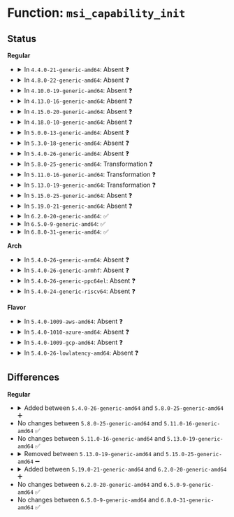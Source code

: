 # Function: <code>msi_capability_init</code>

## Status
<b>Regular</b>
<ul>
<li>
<details>
<summary>In <code>4.4.0-21-generic-amd64</code>: Absent ❓</summary>

```json
{
  "name": "msi_capability_init",
  "collision_type": "Unique Static",
  "inline_type": "Full",
  "funcs": [
    {
      "addr": 18446744071583385616,
      "name": "msi_capability_init",
      "external": false,
      "loc": "drivers/pci/msi.c:608",
      "file": "drivers/pci/msi.c",
      "inline": "not declared, inlined",
      "caller_inline": [
        "drivers/pci/msi.c:pci_enable_msi_range"
      ],
      "caller_func": []
    }
  ],
  "symbols": []
}
```
</details>
</li>
<li>
<details>
<summary>In <code>4.8.0-22-generic-amd64</code>: Absent ❓</summary>

```json
{
  "name": "msi_capability_init",
  "collision_type": "Unique Static",
  "inline_type": "Full",
  "funcs": [
    {
      "addr": 18446744071583699691,
      "name": "msi_capability_init",
      "external": false,
      "loc": "drivers/pci/msi.c:612",
      "file": "drivers/pci/msi.c",
      "inline": "not declared, inlined",
      "caller_inline": [
        "drivers/pci/msi.c:__pci_enable_msi_range"
      ],
      "caller_func": []
    }
  ],
  "symbols": []
}
```
</details>
</li>
<li>
<details>
<summary>In <code>4.10.0-19-generic-amd64</code>: Absent ❓</summary>

```json
{
  "name": "msi_capability_init",
  "collision_type": "Unique Static",
  "inline_type": "Full",
  "funcs": [
    {
      "addr": 18446744071583837877,
      "name": "msi_capability_init",
      "external": false,
      "loc": "drivers/pci/msi.c:621",
      "file": "drivers/pci/msi.c",
      "inline": "not declared, inlined",
      "caller_inline": [
        "drivers/pci/msi.c:__pci_enable_msi_range"
      ],
      "caller_func": []
    }
  ],
  "symbols": []
}
```
</details>
</li>
<li>
<details>
<summary>In <code>4.13.0-16-generic-amd64</code>: Absent ❓</summary>

```json
{
  "name": "msi_capability_init",
  "collision_type": "Unique Static",
  "inline_type": "Full",
  "funcs": [
    {
      "addr": 18446744071583880145,
      "name": "msi_capability_init",
      "external": false,
      "loc": "drivers/pci/msi.c:600",
      "file": "drivers/pci/msi.c",
      "inline": "not declared, inlined",
      "caller_inline": [
        "drivers/pci/msi.c:__pci_enable_msi_range"
      ],
      "caller_func": []
    }
  ],
  "symbols": []
}
```
</details>
</li>
<li>
<details>
<summary>In <code>4.15.0-20-generic-amd64</code>: Absent ❓</summary>

```json
{
  "name": "msi_capability_init",
  "collision_type": "Unique Static",
  "inline_type": "Full",
  "funcs": [
    {
      "addr": 18446744071584143633,
      "name": "msi_capability_init",
      "external": false,
      "loc": "drivers/pci/msi.c:600",
      "file": "drivers/pci/msi.c",
      "inline": "not declared, inlined",
      "caller_inline": [
        "drivers/pci/msi.c:__pci_enable_msi_range"
      ],
      "caller_func": []
    }
  ],
  "symbols": []
}
```
</details>
</li>
<li>
<details>
<summary>In <code>4.18.0-10-generic-amd64</code>: Absent ❓</summary>

```json
{
  "name": "msi_capability_init",
  "collision_type": "Unique Static",
  "inline_type": "Full",
  "funcs": [
    {
      "addr": 18446744071584360499,
      "name": "msi_capability_init",
      "external": false,
      "loc": "drivers/pci/msi.c:600",
      "file": "drivers/pci/msi.c",
      "inline": "not declared, inlined",
      "caller_inline": [
        "drivers/pci/msi.c:__pci_enable_msi_range"
      ],
      "caller_func": []
    }
  ],
  "symbols": []
}
```
</details>
</li>
<li>
<details>
<summary>In <code>5.0.0-13-generic-amd64</code>: Absent ❓</summary>

```json
{
  "name": "msi_capability_init",
  "collision_type": "Unique Static",
  "inline_type": "Full",
  "funcs": [
    {
      "addr": 18446744071584455672,
      "name": "msi_capability_init",
      "external": false,
      "loc": "drivers/pci/msi.c:599",
      "file": "drivers/pci/msi.c",
      "inline": "not declared, inlined",
      "caller_inline": [
        "drivers/pci/msi.c:__pci_enable_msi_range"
      ],
      "caller_func": []
    }
  ],
  "symbols": []
}
```
</details>
</li>
<li>
<details>
<summary>In <code>5.3.0-18-generic-amd64</code>: Absent ❓</summary>

```json
{
  "name": "msi_capability_init",
  "collision_type": "Unique Static",
  "inline_type": "Full",
  "funcs": [
    {
      "addr": 18446744071584652453,
      "name": "msi_capability_init",
      "external": false,
      "loc": "drivers/pci/msi.c:622",
      "file": "drivers/pci/msi.c",
      "inline": "not declared, inlined",
      "caller_inline": [
        "drivers/pci/msi.c:__pci_enable_msi_range"
      ],
      "caller_func": []
    }
  ],
  "symbols": []
}
```
</details>
</li>
<li>
<details>
<summary>In <code>5.4.0-26-generic-amd64</code>: Absent ❓</summary>

```json
{
  "name": "msi_capability_init",
  "collision_type": "Unique Static",
  "inline_type": "Full",
  "funcs": [
    {
      "addr": 18446744071584788693,
      "name": "msi_capability_init",
      "external": false,
      "loc": "drivers/pci/msi.c:623",
      "file": "drivers/pci/msi.c",
      "inline": "not declared, inlined",
      "caller_inline": [
        "drivers/pci/msi.c:__pci_enable_msi_range"
      ],
      "caller_func": []
    }
  ],
  "symbols": []
}
```
</details>
</li>
<li>
<details>
<summary>In <code>5.8.0-25-generic-amd64</code>: Transformation ❓</summary>

```c
int msi_capability_init(struct pci_dev * dev, int nvec, struct irq_affinity * affd)
```

```json
{
  "name": "msi_capability_init",
  "collision_type": "Unique Static",
  "inline_type": "No",
  "funcs": [
    {
      "addr": 0,
      "name": "msi_capability_init",
      "external": false,
      "loc": "drivers/pci/msi.c:623",
      "file": "drivers/pci/msi.c",
      "inline": "seen, unknown",
      "caller_inline": [],
      "caller_func": [
        "drivers/pci/msi.c:__pci_enable_msi_range"
      ]
    }
  ],
  "symbols": [
    {
      "addr": 18446744071585480064,
      "name": "msi_capability_init",
      "section": ".text",
      "bind": "STB_LOCAL",
      "size": 630
    },
    {
      "addr": 18446744071585485722,
      "name": "msi_capability_init.cold",
      "section": ".text",
      "bind": "STB_LOCAL",
      "size": 89
    }
  ]
}
```
</details>
</li>
<li>
<details>
<summary>In <code>5.11.0-16-generic-amd64</code>: Transformation ❓</summary>

```c
int msi_capability_init(struct pci_dev * dev, int nvec, struct irq_affinity * affd)
```

```json
{
  "name": "msi_capability_init",
  "collision_type": "Unique Static",
  "inline_type": "No",
  "funcs": [
    {
      "addr": 0,
      "name": "msi_capability_init",
      "external": false,
      "loc": "drivers/pci/msi.c:647",
      "file": "drivers/pci/msi.c",
      "inline": "seen, unknown",
      "caller_inline": [],
      "caller_func": [
        "drivers/pci/msi.c:__pci_enable_msi_range"
      ]
    }
  ],
  "symbols": [
    {
      "addr": 18446744071585522144,
      "name": "msi_capability_init",
      "section": ".text",
      "bind": "STB_LOCAL",
      "size": 616
    },
    {
      "addr": 18446744071591399105,
      "name": "msi_capability_init.cold",
      "section": ".text",
      "bind": "STB_LOCAL",
      "size": 87
    }
  ]
}
```
</details>
</li>
<li>
<details>
<summary>In <code>5.13.0-19-generic-amd64</code>: Transformation ❓</summary>

```c
int msi_capability_init(struct pci_dev * dev, int nvec, struct irq_affinity * affd)
```

```json
{
  "name": "msi_capability_init",
  "collision_type": "Unique Static",
  "inline_type": "No",
  "funcs": [
    {
      "addr": 0,
      "name": "msi_capability_init",
      "external": false,
      "loc": "drivers/pci/msi.c:638",
      "file": "drivers/pci/msi.c",
      "inline": "seen, unknown",
      "caller_inline": [],
      "caller_func": [
        "drivers/pci/msi.c:__pci_enable_msi_range"
      ]
    }
  ],
  "symbols": [
    {
      "addr": 18446744071585400160,
      "name": "msi_capability_init",
      "section": ".text",
      "bind": "STB_LOCAL",
      "size": 776
    },
    {
      "addr": 18446744071591341339,
      "name": "msi_capability_init.cold",
      "section": ".text",
      "bind": "STB_LOCAL",
      "size": 49
    }
  ]
}
```
</details>
</li>
<li>
<details>
<summary>In <code>5.15.0-25-generic-amd64</code>: Absent ❓</summary>

```json
{
  "name": "msi_capability_init",
  "collision_type": "Unique Static",
  "inline_type": "Full",
  "funcs": [
    {
      "addr": 18446744071585860594,
      "name": "msi_capability_init",
      "external": false,
      "loc": "drivers/pci/msi.c:537",
      "file": "drivers/pci/msi.c",
      "inline": "not declared, inlined",
      "caller_inline": [
        "drivers/pci/msi.c:__pci_enable_msi_range"
      ],
      "caller_func": []
    }
  ],
  "symbols": []
}
```
</details>
</li>
<li>
<details>
<summary>In <code>5.19.0-21-generic-amd64</code>: Absent ❓</summary>

```json
{
  "name": "msi_capability_init",
  "collision_type": "Unique Static",
  "inline_type": "Full",
  "funcs": [
    {
      "addr": 18446744071587053976,
      "name": "msi_capability_init",
      "external": false,
      "loc": "drivers/pci/msi/msi.c:430",
      "file": "drivers/pci/msi/msi.c",
      "inline": "not declared, inlined",
      "caller_inline": [
        "drivers/pci/msi/msi.c:__pci_enable_msi_range"
      ],
      "caller_func": []
    }
  ],
  "symbols": []
}
```
</details>
</li>
<li>
<details>
<summary>In <code>6.2.0-20-generic-amd64</code>: ✅</summary>

```c
int msi_capability_init(struct pci_dev * dev, int nvec, struct irq_affinity * affd)
```

```json
{
  "name": "msi_capability_init",
  "collision_type": "Unique Static",
  "inline_type": "No",
  "funcs": [
    {
      "addr": 18446744071588237024,
      "name": "msi_capability_init",
      "external": false,
      "loc": "drivers/pci/msi/msi.c:347",
      "file": "drivers/pci/msi/msi.c",
      "inline": "seen, unknown",
      "caller_inline": [],
      "caller_func": [
        "drivers/pci/msi/msi.c:__pci_enable_msi_range"
      ]
    }
  ],
  "symbols": [
    {
      "addr": 18446744071588237024,
      "name": "msi_capability_init",
      "section": ".text",
      "bind": "STB_LOCAL",
      "size": 623
    }
  ]
}
```
</details>
</li>
<li>
<details>
<summary>In <code>6.5.0-9-generic-amd64</code>: ✅</summary>

```c
int msi_capability_init(struct pci_dev * dev, int nvec, struct irq_affinity * affd)
```

```json
{
  "name": "msi_capability_init",
  "collision_type": "Unique Static",
  "inline_type": "No",
  "funcs": [
    {
      "addr": 18446744071588512528,
      "name": "msi_capability_init",
      "external": false,
      "loc": "drivers/pci/msi/msi.c:347",
      "file": "drivers/pci/msi/msi.c",
      "inline": "seen, unknown",
      "caller_inline": [],
      "caller_func": [
        "drivers/pci/msi/msi.c:__pci_enable_msi_range"
      ]
    }
  ],
  "symbols": [
    {
      "addr": 18446744071588512528,
      "name": "msi_capability_init",
      "section": ".text",
      "bind": "STB_LOCAL",
      "size": 623
    }
  ]
}
```
</details>
</li>
<li>
<details>
<summary>In <code>6.8.0-31-generic-amd64</code>: ✅</summary>

```c
int msi_capability_init(struct pci_dev * dev, int nvec, struct irq_affinity * affd)
```

```json
{
  "name": "msi_capability_init",
  "collision_type": "Unique Static",
  "inline_type": "No",
  "funcs": [
    {
      "addr": 18446744071588811120,
      "name": "msi_capability_init",
      "external": false,
      "loc": "drivers/pci/msi/msi.c:348",
      "file": "drivers/pci/msi/msi.c",
      "inline": "seen, unknown",
      "caller_inline": [],
      "caller_func": [
        "drivers/pci/msi/msi.c:__pci_enable_msi_range"
      ]
    }
  ],
  "symbols": [
    {
      "addr": 18446744071588811120,
      "name": "msi_capability_init",
      "section": ".text",
      "bind": "STB_LOCAL",
      "size": 623
    }
  ]
}
```
</details>
</li>
</ul>
<b>Arch</b>
<ul>
<li>
<details>
<summary>In <code>5.4.0-26-generic-arm64</code>: Absent ❓</summary>

```json
{
  "name": "msi_capability_init",
  "collision_type": "Unique Static",
  "inline_type": "Full",
  "funcs": [
    {
      "addr": 18446603336497055848,
      "name": "msi_capability_init",
      "external": false,
      "loc": "drivers/pci/msi.c:623",
      "file": "drivers/pci/msi.c",
      "inline": "not declared, inlined",
      "caller_inline": [
        "drivers/pci/msi.c:__pci_enable_msi_range"
      ],
      "caller_func": []
    }
  ],
  "symbols": []
}
```
</details>
</li>
<li>
<details>
<summary>In <code>5.4.0-26-generic-armhf</code>: Absent ❓</summary>

```json
{
  "name": "msi_capability_init",
  "collision_type": "Unique Static",
  "inline_type": "Full",
  "funcs": [
    {
      "addr": 3230265588,
      "name": "msi_capability_init",
      "external": false,
      "loc": "drivers/pci/msi.c:623",
      "file": "drivers/pci/msi.c",
      "inline": "not declared, inlined",
      "caller_inline": [
        "drivers/pci/msi.c:__pci_enable_msi_range"
      ],
      "caller_func": []
    }
  ],
  "symbols": []
}
```
</details>
</li>
<li>
<details>
<summary>In <code>5.4.0-26-generic-ppc64el</code>: Absent ❓</summary>

```json
{
  "name": "msi_capability_init",
  "collision_type": "Unique Static",
  "inline_type": "Full",
  "funcs": [
    {
      "addr": 13835058055291093444,
      "name": "msi_capability_init",
      "external": false,
      "loc": "drivers/pci/msi.c:623",
      "file": "drivers/pci/msi.c",
      "inline": "not declared, inlined",
      "caller_inline": [
        "drivers/pci/msi.c:__pci_enable_msi_range"
      ],
      "caller_func": []
    }
  ],
  "symbols": []
}
```
</details>
</li>
<li>
<details>
<summary>In <code>5.4.0-24-generic-riscv64</code>: Absent ❓</summary>

```json
{
  "name": "msi_capability_init",
  "collision_type": "Unique Static",
  "inline_type": "Full",
  "funcs": [
    {
      "addr": 18446743936275702318,
      "name": "msi_capability_init",
      "external": false,
      "loc": "drivers/pci/msi.c:623",
      "file": "drivers/pci/msi.c",
      "inline": "not declared, inlined",
      "caller_inline": [
        "drivers/pci/msi.c:__pci_enable_msi_range"
      ],
      "caller_func": []
    }
  ],
  "symbols": []
}
```
</details>
</li>
</ul>
<b>Flavor</b>
<ul>
<li>
<details>
<summary>In <code>5.4.0-1009-aws-amd64</code>: Absent ❓</summary>

```json
{
  "name": "msi_capability_init",
  "collision_type": "Unique Static",
  "inline_type": "Full",
  "funcs": [
    {
      "addr": 18446744071584737445,
      "name": "msi_capability_init",
      "external": false,
      "loc": "drivers/pci/msi.c:623",
      "file": "drivers/pci/msi.c",
      "inline": "not declared, inlined",
      "caller_inline": [
        "drivers/pci/msi.c:__pci_enable_msi_range"
      ],
      "caller_func": []
    }
  ],
  "symbols": []
}
```
</details>
</li>
<li>
<details>
<summary>In <code>5.4.0-1010-azure-amd64</code>: Absent ❓</summary>

```json
{
  "name": "msi_capability_init",
  "collision_type": "Unique Static",
  "inline_type": "Full",
  "funcs": [
    {
      "addr": 18446744071584668213,
      "name": "msi_capability_init",
      "external": false,
      "loc": "drivers/pci/msi.c:623",
      "file": "drivers/pci/msi.c",
      "inline": "not declared, inlined",
      "caller_inline": [
        "drivers/pci/msi.c:__pci_enable_msi_range"
      ],
      "caller_func": []
    }
  ],
  "symbols": []
}
```
</details>
</li>
<li>
<details>
<summary>In <code>5.4.0-1009-gcp-amd64</code>: Absent ❓</summary>

```json
{
  "name": "msi_capability_init",
  "collision_type": "Unique Static",
  "inline_type": "Full",
  "funcs": [
    {
      "addr": 18446744071584738853,
      "name": "msi_capability_init",
      "external": false,
      "loc": "drivers/pci/msi.c:623",
      "file": "drivers/pci/msi.c",
      "inline": "not declared, inlined",
      "caller_inline": [
        "drivers/pci/msi.c:__pci_enable_msi_range"
      ],
      "caller_func": []
    }
  ],
  "symbols": []
}
```
</details>
</li>
<li>
<details>
<summary>In <code>5.4.0-26-lowlatency-amd64</code>: Absent ❓</summary>

```json
{
  "name": "msi_capability_init",
  "collision_type": "Unique Static",
  "inline_type": "Full",
  "funcs": [
    {
      "addr": 18446744071584846421,
      "name": "msi_capability_init",
      "external": false,
      "loc": "drivers/pci/msi.c:623",
      "file": "drivers/pci/msi.c",
      "inline": "not declared, inlined",
      "caller_inline": [
        "drivers/pci/msi.c:__pci_enable_msi_range"
      ],
      "caller_func": []
    }
  ],
  "symbols": []
}
```
</details>
</li>
</ul>

## Differences
<b>Regular</b>
<ul>
<li>
<details>
<summary>Added between <code>5.4.0-26-generic-amd64</code> and <code>5.8.0-25-generic-amd64</code> ➕</summary>

```c
int msi_capability_init(struct pci_dev * dev, int nvec, struct irq_affinity * affd)
```
</details>
</li>
<li>
No changes between <code>5.8.0-25-generic-amd64</code> and <code>5.11.0-16-generic-amd64</code> ✅
</li>
<li>
No changes between <code>5.11.0-16-generic-amd64</code> and <code>5.13.0-19-generic-amd64</code> ✅
</li>
<li>
<details>
<summary>Removed between <code>5.13.0-19-generic-amd64</code> and <code>5.15.0-25-generic-amd64</code> ➖</summary>

```c
int msi_capability_init(struct pci_dev * dev, int nvec, struct irq_affinity * affd)
```
</details>
</li>
<li>
<details>
<summary>Added between <code>5.19.0-21-generic-amd64</code> and <code>6.2.0-20-generic-amd64</code> ➕</summary>

```c
int msi_capability_init(struct pci_dev * dev, int nvec, struct irq_affinity * affd)
```
</details>
</li>
<li>
No changes between <code>6.2.0-20-generic-amd64</code> and <code>6.5.0-9-generic-amd64</code> ✅
</li>
<li>
No changes between <code>6.5.0-9-generic-amd64</code> and <code>6.8.0-31-generic-amd64</code> ✅
</li>
</ul>
